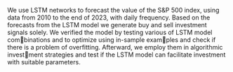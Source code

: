 We use LSTM networks to forecast the value of the S&P 500 index, using data from 2010 to the end of 2023, with daily frequency. Based on the forecasts from the LSTM model we generate buy
and sell investment signals solely. We verified the model by testing various of LSTM model combinations and to optimize using in-sample examples and check if there is a problem of overfitting.
Afterward, we employ them in algorithmic investment strategies and test if the LSTM model can facilitate investment with suitable parameters.
